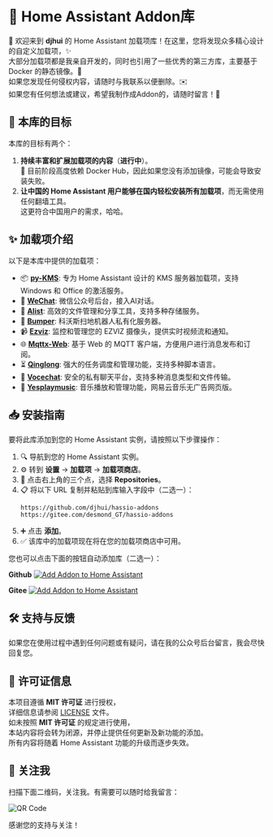 # 🔔 Home Assistant Addon库

🎉 欢迎来到 **djhui** 的 Home Assistant 加载项库！在这里，您将发现众多精心设计的自定义加载项，✨  
大部分加载项都是我亲自开发的，同时也引用了一些优秀的第三方库，主要基于 Docker 的静态镜像。🐳  
如果您发现任何侵权内容，请随时与我联系以便删除。✉️  
如果您有任何想法或建议，希望我制作成Addon的，请随时留言！💬  

## 🌟 本库的目标

本库的目标有两个：
1. **持续丰富和扩展加载项的内容**（**进行中**）。  
   🔧 目前阶段高度依赖 Docker Hub，因此如果您没有添加镜像，可能会导致安装失败。  
2. **让中国的 Home Assistant 用户能够在国内轻松安装所有加载项**，而无需使用任何翻墙工具。  
   这更符合中国用户的需求，哈哈。

## ✨ 加载项介绍

以下是本库中提供的加载项：

- 📦 [**py-KMS**](https://github.com/djhui/hassio-addons/tree/main/py-KMS): 专为 Home Assistant 设计的 KMS 服务器加载项，支持 Windows 和 Office 的激活服务。
- 📨 [**WeChat**](https://github.com/djhui/hassio-addons/tree/main/WeChat): 微信公众号后台，接入AI对话。
- 📁 [**Alist**](https://github.com/djhui/hassio-addons/tree/main/Alist): 高效的文件管理和分享工具，支持多种存储服务。
- 🤖 [**Bumper**](https://github.com/djhui/hassio-addons/tree/main/bumper): 科沃斯扫地机器人私有化服务器。
- 📹 [**Ezviz**](https://github.com/djhui/hassio-addons/tree/main/EZVIZ): 监控和管理您的 EZVIZ 摄像头，提供实时视频流和通知。
- 🌐 [**Mqttx-Web**](https://github.com/djhui/hassio-addons/tree/main/mqttx-Web): 基于 Web 的 MQTT 客户端，方便用户进行消息发布和订阅。
- ⏳ [**Qinglong**](https://github.com/djhui/hassio-addons/tree/main/Qinglong): 强大的任务调度和管理功能，支持多种脚本语言。
- 💬 [**Vocechat**](https://github.com/djhui/hassio-addons/tree/main/Vocechat): 安全的私有聊天平台，支持多种消息类型和文件传输。
- 🎵 [**Yesplaymusic**](https://github.com/djhui/hassio-addons/tree/main/yesplaymusic): 音乐播放和管理功能，网易云音乐无广告网页版。

## 📥 安装指南

要将此库添加到您的 Home Assistant 实例，请按照以下步骤操作：

1. 🔍 导航到您的 Home Assistant 实例。
2. ⚙️ 转到 **设置** -> **加载项** -> **加载项商店**。
3. 📂 点击右上角的三个点，选择 **Repositories**。
4. 📋 将以下 URL 复制并粘贴到库输入字段中（二选一）：
   ```
   https://github.com/djhui/hassio-addons
   https://gitee.com/desmond_GT/hassio-addons
   ```
5. ➕ 点击 **添加**。
6. ✅ 该库中的加载项现在将在您的加载项商店中可用。

您也可以点击下面的按钮自动添加库（二选一）：

**Github** [![Add Addon to Home Assistant](https://my.home-assistant.io/badges/supervisor_add_addon_repository.svg)](https://my.home-assistant.io/redirect/supervisor_add_addon_repository/?repository_url=https://github.com/djhui/hassio-addons)

**Gitee** [![Add Addon to Home Assistant](https://my.home-assistant.io/badges/supervisor_add_addon_repository.svg)](https://my.home-assistant.io/redirect/supervisor_add_addon_repository/?repository_url=https://gitee.com/desmond_GT/hassio-addons)

## 🛠️ 支持与反馈

如果您在使用过程中遇到任何问题或有疑问，请在我的公众号后台留言，我会尽快回复您。

## 📜 许可证信息

本项目遵循 **MIT 许可证** 进行授权，  
详细信息请参阅 [LICENSE](LICENSE) 文件。  
如未按照 **MIT 许可证** 的规定进行使用，  
本站内容将会转为闭源，并停止提供任何更新及新功能的添加。  
所有内容将随着 Home Assistant 功能的升级而逐步失效。  

## 📱 关注我

扫描下面二维码，关注我。有需要可以随时给我留言：

![QR Code](https://gitee.com/desmond_GT/hassio-addons/raw/main/WeChat_QRCode.png)

感谢您的支持与关注！
